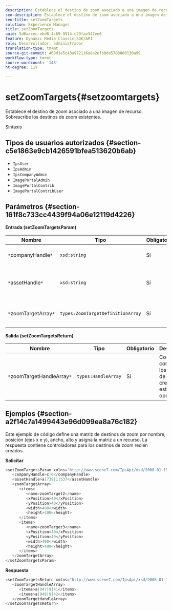 ```yaml
---
description: Establece el destino de zoom asociado a una imagen de recurso. Sobrescribe los destinos de zoom existentes.
seo-description: Establece el destino de zoom asociado a una imagen de recurso. Sobrescribe los destinos de zoom existentes.
seo-title: setZoomTargets
solution: Experience Manager
title: setZoomTargets
uuid: 5d0aecec-ebd8-4c69-9514-c29fae347ee6
feature: Dynamic Media Classic,SDK/API
role: Desarrollador, administrador
translation-type: tm+mt
source-git-commit: 469d1a5c43a972116a8a2efb0de5708800130a99
workflow-type: tm+mt
source-wordcount: '143'
ht-degree: 11%

---
```



# setZoomTargets{#setzoomtargets}

Establece el destino de zoom asociado a una imagen de recurso. Sobrescribe los destinos de zoom existentes.

Sintaxis

## Tipos de usuarios autorizados {#section-c5e1863e9cb1426591bfea513620b6ab}

* `IpsUser`
* `IpsAdmin`
* `IpsCompanyAdmin`
* `ImagePortalAdmin`
* `ImagePortalContrib`
* `ImagePortalContribUser`

## Parámetros {#section-161f8c733cc4439f94a06e12119d4226}

**Entrada (setZoomTargetsParam)**

| Nombre | Tipo | Obligatorio | Descripción |
|---|---|---|---|
| `*`companyHandle`*` | `xsd:string` | Sí | Identificador de la empresa. |
| `*`assetHandle`*` | `xsd:string` | Sí | Recurso con el destino de zoom que desea establecer. |
| `*`zoomTargetArray`*` | `types:ZoomTargetDefinitionArray` | Sí | Matriz de definiciones de destino de zoom. |

**Salida (setZoomTargetsReturn)**

| Nombre | Tipo | Obligatorio | Descripción |
|---|---|---|---|
| `*`zoomTargetHandleArray`*` | `types:HandleArray` | Sí | Conjunto de controles de los destinos de zoom creados por esta operación. |

## Ejemplos {#section-a2f14c7a1499443e96d099ea8a76c182}

Este ejemplo de código define una matriz de destinos de zoom por nombre, posición (ejes x e y), ancho, alto y asigna la matriz a un recurso. La respuesta contiene controladores para los destinos de zoom recién creados.

**Solicitar**

```java
<setZoomTargetsParam xmlns="http://www.scene7.com/IpsApi/xsd/2008-01-15">
   <companyHandle>c|6</companyHandle>
   <assetHandle>a|739|1|537</assetHandle>
   <zoomTargetArray>
      <items>
         <name>zoomTarget2</name>
         <xPosition>40</xPosition>
         <yPosition>40</yPosition>
         <width>400</width>
         <height>400</height>
      </items>
      <items>
         <name>zoomTarget3</name>
         <xPosition>40</xPosition>
         <yPosition>40</yPosition>
         <width>400</width>
         <height>400</height>
      </items>
   </zoomTargetArray>
</setZoomTargetsParam>
```

**Respuesta**

```java
<setZoomTargetsReturn xmlns="http://www.scene7.com/IpsApi/xsd/2008-01-15">
   <zoomTargetHandleArray>
      <items>a|947|9|41</items>
      <items>a|948|9|42</items>
   </zoomTargetHandleArray>
</setZoomTargetsReturn>
```

